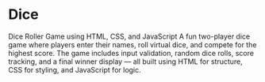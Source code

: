 # Dice

Dice Roller Game using HTML, CSS, and JavaScript
A fun two-player dice game where players enter their names, roll virtual dice, and compete for the highest score. The game includes input validation, random dice rolls, score tracking, and a final winner display — all built using HTML for structure, CSS for styling, and JavaScript for logic.
